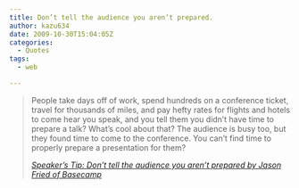 ```yaml
---
title: Don’t tell the audience you aren’t prepared.
author: kazu634
date: 2009-10-30T15:04:05Z
categories:
  - Quotes
tags:
  - web

---
```

<div class="section">
<blockquote title="Speaker’s Tip: Don’t tell the audience you aren’t prepared by Jason Fried of Basecamp" cite="http://37signals.com/svn/posts/1989-speakers-tip-dont-tell-the-audience-you-arent-prepared">
<p>
      People take days off of work, spend hundreds on a conference ticket, travel for thousands of miles, and pay hefty rates for flights and hotels to come hear you speak, and you tell them you didn’t have time to prepare a talk? What’s cool about that? The audience is busy too, but they found time to come to the conference. You can’t find time to properly prepare a presentation for them?
</p>
    
<p>
<cite><a href="http://37signals.com/svn/posts/1989-speakers-tip-dont-tell-the-audience-you-arent-prepared" onclick="__gaTracker('send', 'event', 'outbound-article', 'http://37signals.com/svn/posts/1989-speakers-tip-dont-tell-the-audience-you-arent-prepared', 'Speaker’s Tip: Don’t tell the audience you aren’t prepared by Jason Fried of Basecamp');" target="_blank">Speaker’s Tip: Don’t tell the audience you aren’t prepared by Jason Fried of Basecamp</a></cite>
</p>
</blockquote>
</div>
